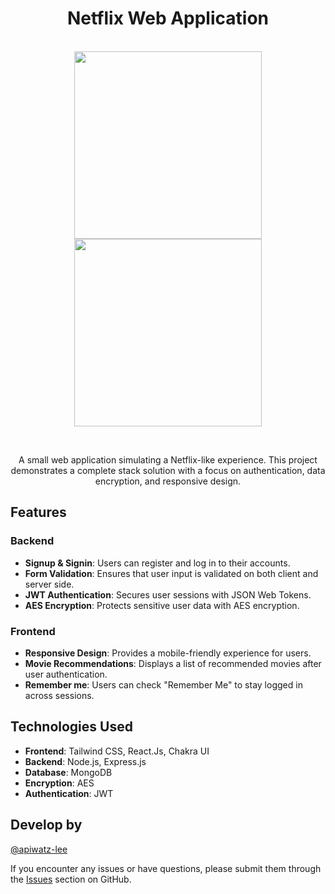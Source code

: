 <div align="center">
  
# Netflix Web Application
</div>
&nbsp;

<div align="center">
  <img src="https://res.cloudinary.com/dpsrbpkav/image/upload/v1724084797/Screenshot_2567-08-19_at_23.24.05_erczvn.png" width='300'>
  <img src="https://res.cloudinary.com/dpsrbpkav/image/upload/v1724084798/Screenshot_2567-08-19_at_23.24.48_hhd2rh.png" width='300'>
</div>

&nbsp;

<p align="center">A small web application simulating a Netflix-like experience. This project demonstrates a complete stack solution with a focus on authentication, data encryption, and responsive design.</p>

## Features

### Backend

- **Signup & Signin**: Users can register and log in to their accounts.
- **Form Validation**: Ensures that user input is validated on both client and server side.
- **JWT Authentication**: Secures user sessions with JSON Web Tokens.
- **AES Encryption**: Protects sensitive user data with AES encryption.

### Frontend

- **Responsive Design**: Provides a mobile-friendly experience for users.
- **Movie Recommendations**: Displays a list of recommended movies after user authentication.
- **Remember me**: Users can check "Remember Me" to stay logged in across sessions.

## Technologies Used

- **Frontend**: Tailwind CSS, React.Js, Chakra UI
- **Backend**: Node.js, Express.js
- **Database**: MongoDB
- **Encryption**: AES
- **Authentication**: JWT

## Develop by

[@apiwatz-lee](https://github.com/apiwatz-lee)

If you encounter any issues or have questions, please submit them through the [Issues](https://github.com/apiwatz-lee/x-surface-test/issues) section on GitHub.
